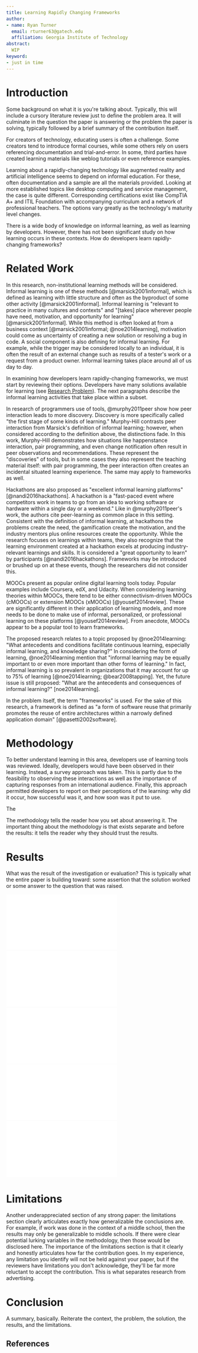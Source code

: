 ```yaml
---
title: Learning Rapidly Changing Frameworks
author:
- name: Ryan Turner
  email: rturner63@gatech.edu
  affiliation: Georgia Institute of Technology
abstract:
  WIP
keyword: 
- just in time
---
```


# Introduction

Some background on what it is you're talking about. Typically, this will include a cursory literature review just to define the problem area. It will culminate in the question the paper is answering or the problem the paper is solving, typically followed by a brief summary of the contribution itself.

For creators of technology, educating users is often a challenge. Some creators tend to introduce formal courses, while some others rely on users referencing documentation and trial-and-error. In some, third parties have created learning materials like weblog tutorials or even reference examples. 

Learning about a rapidly-changing technology like augmented reality and artificial intelligence seems to depend on informal education. For these, often documentation and a sample are all the materials provided. Looking at more established topics like desktop computing and service management, the case is quite different. Corresponding certifications exist like CompTIA A+ and ITIL Foundation with accompanying curriculum and a network of professional teachers. The options vary greatly as the technology's maturity level changes. 

There is a wide body of knowledge on informal learning, as well as learning by developers. However, there has not been significant study on how learning occurs in these contexts. How do developers learn rapidly-changing frameworks?

# Related Work

In this research, non-institutional learning methods will be considered. Informal learning is one of these methods [@marsick2001informal], which is defined as learning with little structure and often as the byproduct of some other activity [@marsick2001informal]. Informal learning is "relevant to practice in many cultures and contexts" and "[takes] place wherever people have need, motivation, and opportunity for learning" [@marsick2001informal]. While this method is often looked at from a business context [@marsick2001informal; @noe2014learning], motivation could come as uncertainty of creating a new solution or resolving a bug in code. A social component is also defining for informal learning. For example, while the trigger may be considered locally to an individual, it is often the result of an external change such as results of a tester's work or a request from a product owner. Informal learning takes place around all of us day to day.

In examining how developers learn rapidly-changing frameworks, we must start by reviewing their options. Developers have many solutions available for learning (see [Research Problem](#research-problem)). The next paragraphs describe the informal learning activities that take place within a subset.

In research of programmers use of tools, @murphy2011peer show how peer interaction leads to more discovery. Discovery is more specifically called "the first stage of some kinds of learning." Murphy-Hill contrasts peer interaction from Marsick's definition of informal learning; however, when considered according to the definition above, the distinctions fade. In this work, Murphy-Hill demonstrates how situations like happenstance interaction, pair programming, and even change notification often result in peer observations and recommendations. These represent the "discoveries" of tools, but in some cases they also represent the teaching material itself: with pair programming, the peer interaction often creates an incidental situated learning experience. The same may apply to frameworks as well.

Hackathons are also proposed as "excellent informal learning platforms" [@nandi2016hackathons]. A hackathon is a "fast-paced event where competitors work in teams to go from an idea to working software or hardware within a single day or a weekend." Like in @murphy2011peer's work, the authors cite peer-learning as common place in this setting. Consistent with the definition of informal learning, at hackathons the problems create the need, the gamification create the motivation, and the industry mentors plus online resources create the opportunity. While the research focuses on learnings within teams, they also recognize that the learning environment created at a hackathon excels at producing industry-relevant learnings and skills. It is considered a "great opportunity to learn" by participants [@nandi2016hackathons]. Frameworks may be introduced or brushed up on at these events, though the researchers did not consider this.

MOOCs present as popular online digital learning tools today. Popular examples include Coursera, edX, and Udacity. When considering learning theories within MOOCs, there tend to be either connectivism-driven MOOCs (cMOOCs) or extension MOOCs (xMOOCs) [@yousef2014review]. These are significantly different in their application of learning models, and more needs to be done to make use of informal, personalized, or professional learning on these platforms [@yousef2014review]. From anecdote, MOOCs appear to be a popular tool to learn frameworks.

The proposed research relates to a topic proposed by @noe2014learning: "What antecedents and conditions facilitate continuous learning, especially informal learning, and knowledge sharing?" In considering the form of learning, @noe2014learning mention that "informal learning may be equally important to or even more important than other forms of learning." In fact, informal learning is so prevalent in organizations that it may account for up to 75% of learning [@noe2014learning; @bear2008tapping]. Yet, the future issue is still proposed: "What are the antecedents and consequences of informal learning?" [noe2014learning].

In the problem itself, the term "frameworks" is used. For the sake of this research, a framework is defined as "a form of software reuse that primarily promotes the reuse of entire architectures within a narrowly defined application domain" [@pasetti2002software].

# Methodology

To better understand learning in this area, developers use of learning tools was reviewed. Ideally, developers would have been observed in their learning. Instead, a survey approach was taken. This is partly due to the feasibility to observing these interactions as well as the importance of capturing responses from an international audience. Finally, this approach permitted developers to report on their perceptions of the learning: why did it occur, how successful was it, and how soon was it put to use.

The 

The methodology tells the reader how you set about answering it. The important thing about the methodology is that exists separate and before the results: it tells the reader why they should trust the results.

# Results

What was the result of the investigation or evaluation? This is typically what the entire paper is building toward: some assertion that the solution worked or some answer to the question that was raised.

![Snapshot of the resource timeline, taken from the repository](../survey-results/tool_usage.pdf)
![Snapshot of the resource timeline, taken from the repository](../survey-results/best_tool.pdf)
![Snapshot of the resource timeline, taken from the repository](../survey-results/completion_by_tool.pdf)
![Snapshot of the resource timeline, taken from the repository](../survey-results/how_soon_was_it_used.pdf)
![Snapshot of the resource timeline, taken from the repository](../survey-results/learning_in_response_to_change.pdf)

# Limitations

Another underappreciated section of any strong paper: the limitations section clearly articulates exactly how generalizable the conclusions are. For example, if work was done in the context of a middle school, then the results may only be generalizable to middle schools. If there were clear potential lurking variables in the methodology, then those would be disclosed here. The importance of the limitations section is that it clearly and honestly articulates how far the contribution goes. In my experience, any limitation you identify will not be held against your paper, but if the reviewers have limitations you don't acknowledge, they'll be far more reluctant to accept the contribution. This is what separates research from advertising.

# Conclusion

A summary, basically. Reiterate the context, the problem, the solution, the results, and the limitations.

## References